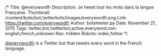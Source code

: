 /*
Title: @everywordfr
Description: Je tweet tout les mots dans la langue Française.
Thumbnail: /content/bots/bot,twitterbots/images/everywordfr.png
Link: https://twitter.com/everywordfr
Author: botsheeter.py
Date: November 21, 2015
Tags: twitter,bot,twitterbot,active,everyword,non-english,french,unknown
Nav: hidden
Robots: index,follow
*/

[@everywordfr](https://twitter.com/everywordfr) is a Twitter bot that tweets every word in the French language.
